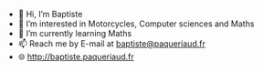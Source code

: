 - 👋 Hi, I’m Baptiste
- 👀 I’m interested in Motorcycles, Computer sciences and Maths
- 🌱 I’m currently learning Maths
- 📫 Reach me by E-mail at baptiste@paqueriaud.fr
- 🌐 http://baptiste.paqueriaud.fr

<!---
Hathek/Hathek is a ✨ special ✨ repository because its `README.md` (this file) appears on your GitHub profile.
You can click the Preview link to take a look at your changes.
--->
